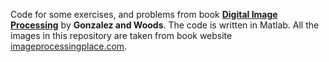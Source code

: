 Code for some exercises, and problems from book [**Digital Image Processing**](https://github.com/pseudo-usama/Digital-Image-Processing-code.git) by **Gonzalez and Woods**. The code is written in Matlab. All the images in this repository are taken from book website [imageprocessingplace.com](https://www.imageprocessingplace.com/DIP-3E/dip3e_book_images_downloads.htm).